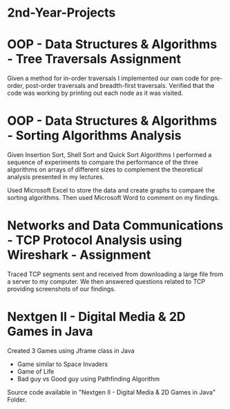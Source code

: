 # 2nd-Year-Projects
# OOP -  Data Structures & Algorithms - Tree Traversals Assignment
Given a method for in-order traversals I implemented our own code for pre-order, post-order traversals and breadth-first traversals. Verified that the code was working by printing out each node as it was visited. 
# OOP -  Data Structures & Algorithms - Sorting Algorithms Analysis
Given Insertion Sort, Shell Sort and Quick Sort Algorithms I performed a sequence of experiments to compare the performance of the three algorithms on arrays of different sizes to complement the theoretical analysis presented in my lectures.

Used Microsoft Excel to store the data and create graphs to compare the sorting algorithms. Then used Microsoft Word to comment on my findings.
# Networks and Data Communications - TCP Protocol Analysis using Wireshark - Assignment
Traced TCP segments sent and received from downloading a large file from a server to my computer. We then answered questions related to TCP providing screenshots of our findings.
# Nextgen II - Digital Media & 2D Games in Java
Created 3 Games using Jframe class in Java
* Game similar to Space Invaders
* Game of Life
* Bad guy vs Good guy using Pathfinding Algorithm
 
 Source code available in "Nextgen II - Digital Media & 2D Games in Java" Folder.

